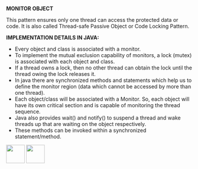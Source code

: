 
<b>MONITOR OBJECT</b>
<p>
This pattern ensures only one thread can access the protected data or code. It is also called Thread-safe Passive Object or Code Locking Pattern.
</p>
<b>IMPLEMENTATION DETAILS IN JAVA:</b>

-	Every object and class is associated with a monitor. 
-	To implement the mutual exclusion capability of monitors, a lock (mutex) is associated with each object and class.
-	If a thread owns a lock, then no other thread can obtain the lock until the thread owing the lock releases it. 
-	In java there are synchronized methods and statements which help us to define the monitor region (data which cannot be accessed by more than one thread).
-	Each object/class will be associated with a Monitor. So, each object will have its own critical section and is capable of monitoring the thread sequence.
-	Java also provides wait() and notify() to suspend a thread and wake threads up that are waiting on the object respectively.
-	These methods can be invoked within a synchronized statement/method.

[<img src="https://cloud.githubusercontent.com/assets/14101008/11768481/3b7d20d6-a18b-11e5-95fe-a422966f4c03.png" width="50" height="50"></img>](https://github.com/hariniiyer/CSCI-5828_Presentation4_Software-Design-Patterns/edit/master/e3.md)
[<img src="https://cloud.githubusercontent.com/assets/14101008/11768482/3d2d0bbc-a18b-11e5-8766-2e7f5b241782.png" width="50" height="50"></img>](https://github.com/hariniiyer/CSCI-5828_Presentation4_Software-Design-Patterns/edit/master/e5.md)

